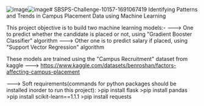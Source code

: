 ![image](https://github.com/smartinternz02/SBSPS-Challenge-10157-1691067419/assets/104724619/5db35283-dcf8-4c70-980b-ed22455a9b13)![image](https://github.com/smartinternz02/SBSPS-Challenge-10157-1691067419/assets/104724619/115c13d4-7378-498c-bed7-214bf98a1550)# SBSPS-Challenge-10157-1691067419
Identifying Patterns and Trends in Campus Placement Data using Machine Learning

This project objective is to build two machine learning models:-
---> One to predict whether the candidate is placed or not, using "Gradient Booster Classifier" algorithm
---> Other one is to predict salary if placed, using "Support Vector Regression" algorithm

These models are trained using the "Campus Recruitment" dataset from kaggle ---> https://www.kaggle.com/datasets/benroshan/factors-affecting-campus-placement

---> Soft requirements(commands for python packages should be installed inorder to run this project):
      >pip install flask
      >pip install pandas
      >pip install scikit-learn==1.1.1
      >pip install requests
